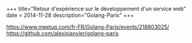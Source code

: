 +++
title="Retour d'expérience sur le développement d'un service web"
date = 2014-11-28
description="Golang-Paris"
+++

https://www.meetup.com/fr-FR/Golang-Paris/events/218803025/
https://github.com/alexisjanvier/golang-paris